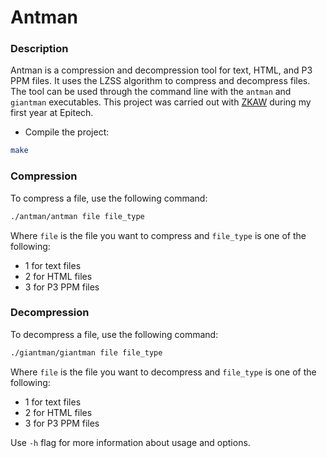 # Antman
### Description
Antman is a compression and decompression tool for text, HTML, and P3 PPM files. It uses the LZSS algorithm to compress and decompress files. The tool can be used through the command line with the `antman` and `giantman` executables.
This project was carried out with [ZKAW](https://github.com/ZKAW) during my first year at Epitech.

* Compile the project:
```bash
make
```

### Compression
To compress a file, use the following command:
```bash
./antman/antman file file_type
```

Where `file` is the file you want to compress and `file_type` is one of the following:

* 1 for text files
* 2 for HTML files
* 3 for P3 PPM files

### Decompression
To decompress a file, use the following command:
```bash
./giantman/giantman file file_type
```

Where `file` is the file you want to decompress and `file_type` is one of the following:

* 1 for text files
* 2 for HTML files
* 3 for P3 PPM files

Use `-h` flag for more information about usage and options.
